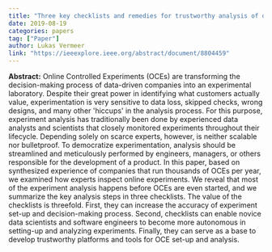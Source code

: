 ```yaml
---
title: "Three key checklists and remedies for trustworthy analysis of online controlled experiments at scale"
date: 2019-08-19
categories: papers
tag: ["Paper"]
author: Lukas Vermeer
link: "https://ieeexplore.ieee.org/abstract/document/8804459"
---
```


**Abstract:**
Online Controlled Experiments (OCEs) are transforming the decision-making process of data-driven companies into an experimental laboratory. Despite their great power in identifying what customers actually value, experimentation is very sensitive to data loss, skipped checks, wrong designs, and many other 'hiccups' in the analysis process. For this purpose, experiment analysis has traditionally been done by experienced data analysts and scientists that closely monitored experiments throughout their lifecycle. Depending solely on scarce experts, however, is neither scalable nor bulletproof. To democratize experimentation, analysis should be streamlined and meticulously performed by engineers, managers, or others responsible for the development of a product. In this paper, based on synthesized experience of companies that run thousands of OCEs per year, we examined how experts inspect online experiments. We reveal that most of the experiment analysis happens before OCEs are even started, and we summarize the key analysis steps in three checklists. The value of the checklists is threefold. First, they can increase the accuracy of experiment set-up and decision-making process. Second, checklists can enable novice data scientists and software engineers to become more autonomous in setting-up and analyzing experiments. Finally, they can serve as a base to develop trustworthy platforms and tools for OCE set-up and analysis.
